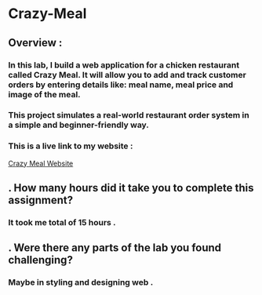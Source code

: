 # Crazy-Meal

## Overview :

### In this lab, I build a web application for a chicken restaurant called Crazy Meal. It will allow you to add and track customer orders by entering details like: meal name, meal price and image of the meal.
### This project simulates a real-world restaurant order system in a simple and beginner-friendly way.

### This is a live link to my website :
[Crazy Meal Website](https://bisanf00.github.io/Crazy-Meal/)

## . How many hours did it take you to complete this assignment?
### It took me total of 15 hours . 

## . Were there any parts of the lab you found challenging?
### Maybe in styling and designing web .